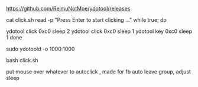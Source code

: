 
https://github.com/ReimuNotMoe/ydotool/releases

cat click.sh 
read -p "Press Enter to start clicking ..."
while true; do

ydotool click 0xc0 
sleep 2
ydotool click 0xc0 
sleep 1
ydotool key 0xc0
sleep 1
done

 sudo ydotoold -o 1000:1000


 bash click.sh

 put mouse over whatever to autoclick , made for fb auto leave group, adjust sleep
 
